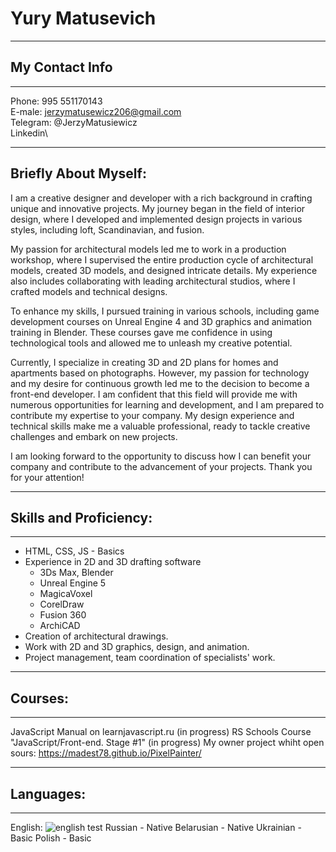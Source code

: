 # **Yury Matusevich**
----
## My Contact Info 
----
Phone: 995 551170143\
E-male: jerzymatusewicz206@gmail.com\
Telegram: @JerzyMatusiewicz\
Linkedin\

****

## Briefly About Myself:

I am a creative designer and developer with a rich background in crafting unique and innovative projects. My journey began in the field of interior design, where I developed and implemented design projects in various styles, including loft, Scandinavian, and fusion.

My passion for architectural models led me to work in a production workshop, where I supervised the entire production cycle of architectural models, created 3D models, and designed intricate details. My experience also includes collaborating with leading architectural studios, where I crafted models and technical designs.

To enhance my skills, I pursued training in various schools, including game development courses on Unreal Engine 4 and 3D graphics and animation training in Blender. These courses gave me confidence in using technological tools and allowed me to unleash my creative potential.

Currently, I specialize in creating 3D and 2D plans for homes and apartments based on photographs. However, my passion for technology and my desire for continuous growth led me to the decision to become a front-end developer. I am confident that this field will provide me with numerous opportunities for learning and development, and I am prepared to contribute my expertise to your company. My design experience and technical skills make me a valuable professional, ready to tackle creative challenges and embark on new projects.

I am looking forward to the opportunity to discuss how I can benefit your company and contribute to the advancement of your projects. Thank you for your attention!
****

## Skills and Proficiency:

----
* HTML, CSS, JS - Basics
* Experience in 2D and 3D drafting software
    * 3Ds Max, Blender
    * Unreal Engine 5
    * MagicaVoxel
    * CorelDraw
    * Fusion 360
    * ArchiCAD
* Creation of architectural drawings.
* Work with 2D and 3D graphics, design, and animation.
* Project management, team coordination of specialists' work.

----
## Courses:

----
JavaScript Manual on learnjavascript.ru (in progress)
RS Schools Course "JavaScript/Front-end. Stage #1" (in progress)
My owner project whiht open sours:
https://madest78.github.io/PixelPainter/

----
## Languages:

----
English:
![english test](https://github.com/Madest78/rsschool-cv/blob/hg-pages/photo_5206605789005991906_x.jpg)
Russian - Native
Belarusian - Native
Ukrainian - Basic
Polish - Basic